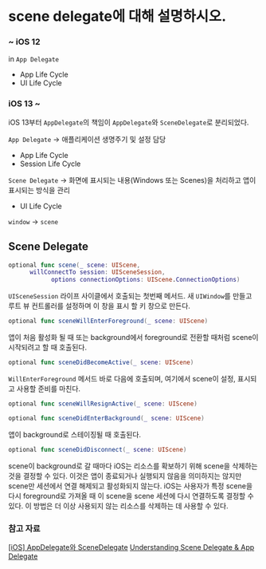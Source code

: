 # scene delegate에 대해 설명하시오.

### ~ iOS 12

in `App Delegate`
- App Life Cycle
- UI Life Cycle

### iOS 13 ~ 

iOS 13부터 `AppDelegate`의 책임이 `AppDelegate`와 `SceneDelegate`로 분리되었다.

`App Delegate` → 애플리케이션 생명주기 및 설정 담당
- App Life Cycle
- Session Life Cycle

`Scene Delegate` → 화면에 표시되는 내용(Windows 또는 Scenes)을 처리하고 앱이 표시되는 방식을 관리
- UI Life Cycle

`window` → `scene`

## Scene Delegate

```swift
optional func scene(_ scene: UIScene, 
      willConnectTo session: UISceneSession, 
            options connectionOptions: UIScene.ConnectionOptions)
```

`UISceneSession` 라이프 사이클에서 호출되는 첫번째 메서드. 새 `UIWindow`를 만들고 루트 뷰 컨트롤러를 설정하며 이 창을 표시 할 키 창으로 만든다.

```swift
optional func sceneWillEnterForeground(_ scene: UIScene)
```

앱이 처음 활성화 될 때 또는 background에서 foreground로 전환할 때처럼 scene이 시작되려고 할 때 호출된다.

```swift
optional func sceneDidBecomeActive(_ scene: UIScene)
```

`WillEnterForeground` 메서드 바로 다음에 호출되며, 여기에서 scene이 설정, 표시되고 사용할 준비를 마친다.

```swift
optional func sceneWillResignActive(_ scene: UIScene)
```

```swift
optional func sceneDidEnterBackground(_ scene: UIScene)
```

앱이 background로 스테이징될 때 호출된다.

```swift
optional func sceneDidDisconnect(_ scene: UIScene)
```

scene이 background로 갈 때마다 iOS는 리소스를 확보하기 위해 scene을 삭제하는 것을 결정할 수 있다. 이것은 앱이 종료되거나 실행되지 않음을 의미하지는 않지만 scene만 세션에서 연결 해제되고 활성화되지 않는다. iOS는 사용자가 특정 scene을 다시 foreground로 가져올 때 이 scene을 scene 세션에 다시 연결하도록 결정할 수 있다. 이 방법은 더 이상 사용되지 않는 리소스를 삭제하는 데 사용할 수 있다.

### 참고 자료

[[iOS] AppDelegate와 SceneDelegate](https://velog.io/@dev-lena/iOS-AppDelegate와-SceneDelegate)
[Understanding Scene Delegate & App Delegate](https://medium.com/@kalyan.parise/understanding-scene-delegate-app-delegate-7503d48c5445)
